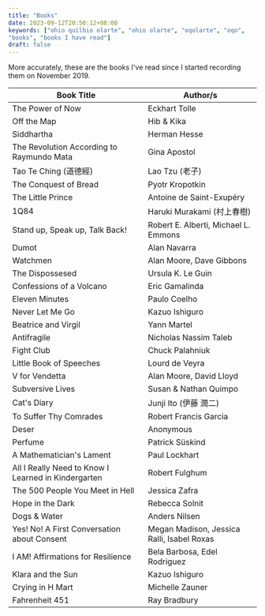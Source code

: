 ```yaml
---
title: "Books"
date: 2023-09-12T20:50:12+08:00
keywords: ["ohio quilbio olarte", "ohio olarte", "oqolarte", "oqo",
"books", "books I have read"]
draft: false
---
```


More accurately, these are the books I've read since I started
recording them on November 2019.

| Book Title                                          | Author/s                                   |
|-----------------------------------------------------|--------------------------------------------|
| The Power of Now                                    | Eckhart Tolle                              |
| Off the Map                                         | Hib & Kika                                 |
| Siddhartha                                          | Herman Hesse                               |
| The Revolution According to Raymundo Mata           | Gina Apostol                               |
| Tao Te Ching (道德經)                               | Lao Tzu (老子)                             |
| The Conquest of Bread                               | Pyotr Kropotkin                            |
| The Little Prince                                   | Antoine de Saint-Exupéry                   |
| 1Q84                                                | Haruki Murakami (村上春樹)                 |
| Stand up, Speak up, Talk Back!                      | Robert E. Alberti, Michael L. Emmons       |
| Dumot                                               | Alan Navarra                               |
| Watchmen                                            | Alan Moore, Dave Gibbons                   |
| The Dispossesed                                     | Ursula K. Le Guin                          |
| Confessions of a Volcano                            | Eric Gamalinda                             |
| Eleven Minutes                                      | Paulo Coelho                               |
| Never Let Me Go                                     | Kazuo Ishiguro                             |
| Beatrice and Virgil                                 | Yann Martel                                |
| Antifragile                                         | Nicholas Nassim Taleb                      |
| Fight Club                                          | Chuck Palahniuk                            |
| Little Book of Speeches                             | Lourd de Veyra                             |
| V for Vendetta                                      | Alan Moore, David Lloyd                    |
| Subversive Lives                                    | Susan & Nathan Quimpo                      |
| Cat's Diary                                         | Junji Ito (伊藤 潤二)                      |
| To Suffer Thy Comrades                              | Robert Francis Garcia                      |
| Deser                                               | Anonymous                                  |
| Perfume                                             | Patrick Süskind                            |
| A Mathematician's Lament                            | Paul Lockhart                              |
| All I Really Need to Know I Learned in Kindergarten | Robert Fulghum                             |
| The 500 People You Meet in Hell                     | Jessica Zafra                              |
| Hope in the Dark                                    | Rebecca Solnit                             |
| Dogs & Water                                        | Anders Nilsen                              |
| Yes! No! A First Conversation about Consent         | Megan Madison, Jessica Ralli, Isabel Roxas |
| I AM! Affirmations for Resilience                   | Bela Barbosa, Edel Rodriguez               |
| Klara and the Sun                                   | Kazuo Ishiguro                             |
| Crying in H Mart                                    | Michelle Zauner                            |
| Fahrenheit 451                                      | Ray Bradbury                               |
